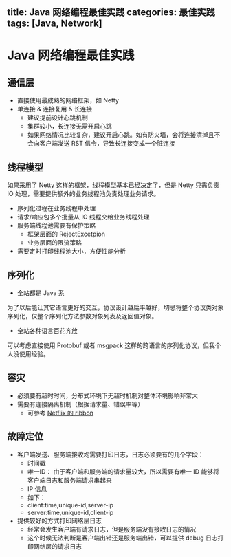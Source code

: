 title: Java 网络编程最佳实践
categories: 最佳实践
tags: [Java, Network]
---


# Java 网络编程最佳实践

## 通信层

* 直接使用最成熟的网络框架，如 Netty
* 单连接 & 连接复用 & 长连接
  * 建议提前设计心跳机制
  * 集群较小，长连接无需开启心跳
  * 如果网络情况比较复杂，建议开启心跳。如有防火墙，会将连接清掉且不会向客户端发送 RST 信令，导致长连接变成一个脏连接

## 线程模型

如果采用了 Netty 这样的框架，线程模型基本已经决定了，但是 Netty 只需负责 IO 处理，需要提供额外的业务线程池负责处理业务请求。

* 序列化过程在业务线程中处理
* 请求/响应包多个批量从 IO 线程交给业务线程处理
* 服务端线程池需要有保护策略
  * 框架层面的 RejectExcetpion
  * 业务层面的限流策略
* 需要定时打印线程池大小，方便性能分析

## 序列化

* 全站都是 Java 系
   
为了以后能让其它语言更好的交互，协议设计越扁平越好，切忌将整个协议类对象序列化，仅整个序列化方法参数对象列表及返回值对象。

* 全站各种语言百花齐放

可以考虑直接使用 Protobuf 或者 msgpack 这样的跨语言的序列化协议，但我个人没使用经验。


## 容灾

* 必须要有超时时间，分布式环境下无超时机制对整体环境影响非常大
* 需要有连接隔离机制（根据请求量、错误率等）
  * 可参考 [Netflix 的 ribbon](https://github.com/Netflix/ribbon)


## 故障定位

* 客户端发送、服务端接收均需要打印日志，日志必须要有的几个字段：
  * 时间戳
  * 唯一ID： 由于客户端和服务端的请求量较大，所以需要有唯一 ID 能够将客户端日志和服务端请求串起来
  * IP 信息
  * 如下：
   * client:time,unique-id,server-ip
   * server:time,unique-id,client-ip
* 提供较好的方式打印网络层日志
  * 经常会发生客户端有请求日志，但是服务端没有接收日志的情况
  * 这个时候无法判断是客户端出错还是服务端出错，可以提供 debug 日志打印网络层的请求日志






